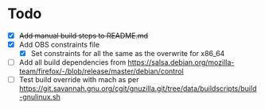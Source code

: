 # Todo

- [x] ~~Add manual build steps to README.md~~
- [x] Add OBS constraints file
    - [x] Set constraints for all the same as the overwrite for x86_64
- [ ] Add all build dependencies from https://salsa.debian.org/mozilla-team/firefox/-/blob/release/master/debian/control
- [ ] Test build override with mach as per https://git.savannah.gnu.org/cgit/gnuzilla.git/tree/data/buildscripts/build-gnulinux.sh
